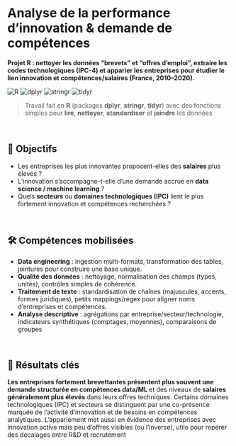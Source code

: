 # Analyse de la performance d’innovation & demande de compétences

**Projet R : nettoyer les données “brevets” et “offres d’emploi”, extraire les codes technologiques (IPC-4) et apparier les entreprises pour étudier le lien innovation et compétences/salaires (France, 2010–2020).**

![R](https://img.shields.io/badge/R-276DC3?style=for-the-badge\&logo=r\&logoColor=white)
![dplyr](https://img.shields.io/badge/dplyr-7DBA3B?style=for-the-badge)
![stringr](https://img.shields.io/badge/stringr-4E9BCD?style=for-the-badge)
![tidyr](https://img.shields.io/badge/tidyr-1F72B5?style=for-the-badge)

> Travail fait en **R** (packages **dplyr**, **stringr**, **tidyr**) avec des fonctions simples pour **lire**, **nettoyer**, **standardiser** et **joindre** les données

<br>

## 🎯 Objectifs

* Les entreprises les plus innovantes proposent-elles des **salaires** plus élevés ?
* L’innovation s’accompagne-t-elle d’une demande accrue en **data science / machine learning** ?
* Quels **secteurs** ou **domaines technologiques (IPC)** lient le plus fortement innovation et compétences recherchées ?

<br>

## 🛠️ Compétences mobilisées
- **Data engineering** : ingestion multi-formats, transformation des tables, jointures pour construire une base unique.
- **Qualité des données** : nettoyage, normalisation des champs (types, unités), contrôles simples de cohérence.
- **Traitement de texte** : standardisation de chaînes (majuscules, accents, formes juridiques), petits mappings/regex pour aligner noms d’entreprises et compétences.
- **Analyse descriptive** : agrégations par entreprise/secteur/technologie, indicateurs synthétiques (comptages, moyennes), comparaisons de groupes


<br>

## 📌 Résultats clés

**Les entreprises fortement brevettantes présentent plus souvent une demande structurée en compétences data/ML** et des niveaux de **salaires généralement plus élevés** dans leurs offres techniques. Certains domaines technologiques (IPC) et secteurs se distinguent par une co-présence marquée de l’activité d’innovation et de besoins en compétences analytiques. L’appariement met aussi en évidence des entreprises avec innovation active mais peu d’offres visibles (ou l’inverse), utile pour repérer des décalages entre R&D et recrutement
